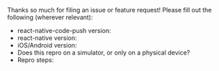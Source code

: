 Thanks so much for filing an issue or feature request! Please fill out the following (wherever relevant):

* react-native-code-push version:
* react-native version:
* iOS/Android version:
* Does this repro on a simulator, or only on a physical device?
* Repro steps:
